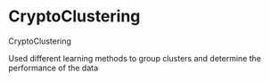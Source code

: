 # CryptoClustering
CryptoClustering

Used different learning methods to group clusters and determine the performance of the data
